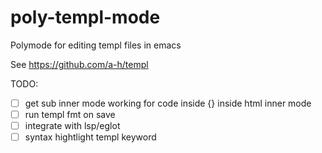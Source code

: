 # poly-templ-mode

Polymode for editing templ files in emacs

See https://github.com/a-h/templ

TODO:
- [ ] get sub inner mode working for code inside {} inside html inner mode
- [ ] run templ fmt on save
- [ ] integrate with lsp/eglot
- [ ] syntax hightlight templ keyword
